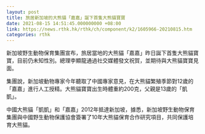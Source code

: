 ```yaml
---
layout: post
title: 旅居新加坡的大熊貓「嘉嘉」誕下首隻大熊貓寶寶
date: 2021-08-15 14:51:45.000000000 +08:00
link: https://news.rthk.hk/rthk/ch/component/k2/1605966-20210815.htm
categories: rthk
---
```


新加坡野生動物保育集團宣布，旅居當地的大熊貓「嘉嘉」昨日誕下首隻大熊貓寶寶，目前仍未知性別。總理李顯龍通過社交媒體發文祝賀，並期待與大熊貓寶寶見面。

集團說，新加坡動物專家今年聽取了中國專家意見，在大熊貓繁殖季節對12歲的「嘉嘉」進行人工授精。大熊貓寶寶出生時體重約200克，父親是13歲的「凱凱」。

中國大熊貓「凱凱」和「嘉嘉」2012年抵達新加坡，據悉，新加坡野生動物保育集團與中國野生動物保護協會簽署了10年大熊貓保育合作研究項目，共同保護培育大熊貓。
